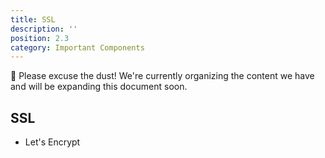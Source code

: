 ```yaml
---
title: SSL
description: ''
position: 2.3
category: Important Components
---
```

<alert type="warning">
🚧 Please excuse the dust! We're currently organizing the content we have and will be expanding this document soon.
</alert>

## SSL
* Let's Encrypt